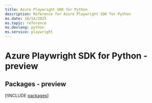 ```yaml
---
title: Azure Playwright SDK for Python
description: Reference for Azure Playwright SDK for Python
ms.date: 10/14/2025
ms.topic: reference
ms.devlang: python
ms.service: playwright
---
```

# Azure Playwright SDK for Python - preview
## Packages - preview
[!INCLUDE [packages](playwright-index.md)]
